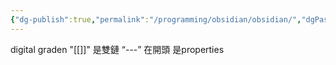 ```yaml
---
{"dg-publish":true,"permalink":"/programming/obsidian/obsidian/","dgPassFrontmatter":true}
---
```


digital graden
"[[]]"              是雙鏈
“---”  在開頭 是properties